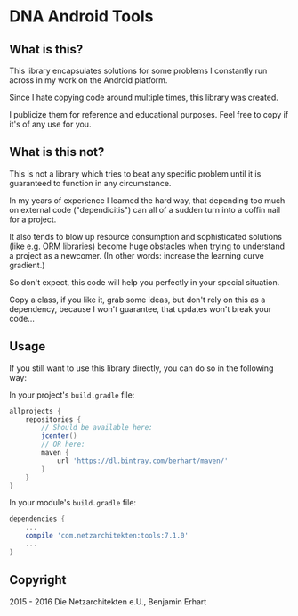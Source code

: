 DNA Android Tools
=================

## What is this?

This library encapsulates solutions for some problems I constantly run across
in my work on the Android platform.

Since I hate copying code around multiple times, this library was created.

I publicize them for reference and educational purposes.
Feel free to copy if it's of any use for you.

## What is this not?

This is not a library which tries to beat any specific problem until it is guaranteed
to function in any circumstance.

In my years of experience I learned the hard way, that depending too much on external
code ("dependicitis") can all of a sudden turn into a coffin nail for a project.

It also tends to blow up resource consumption and sophisticated solutions
(like e.g. ORM libraries) become huge obstacles when trying to understand
a project as a newcomer. (In other words: increase the learning curve gradient.)

So don't expect, this code will help you perfectly in your special situation.

Copy a class, if you like it, grab some ideas, but don't rely on this as a
dependency, because I won't guarantee, that updates won't break your code...

## Usage

If you still want to use this library directly, you can do so in the following way:

In your project's `build.gradle` file:

```gradle
allprojects {
    repositories {
        // Should be available here:
        jcenter()
        // OR here:
        maven {
            url 'https://dl.bintray.com/berhart/maven/'
        }
    }
}

```


In your module's `build.gradle` file:

```gradle
dependencies {
    ...
    compile 'com.netzarchitekten:tools:7.1.0'
    ...
}

```

## Copyright

2015 - 2016 Die Netzarchitekten e.U., Benjamin Erhart
